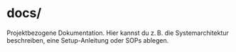 # docs/

Projektbezogene Dokumentation. Hier kannst du z. B. die Systemarchitektur beschreiben, eine Setup-Anleitung oder SOPs ablegen.
